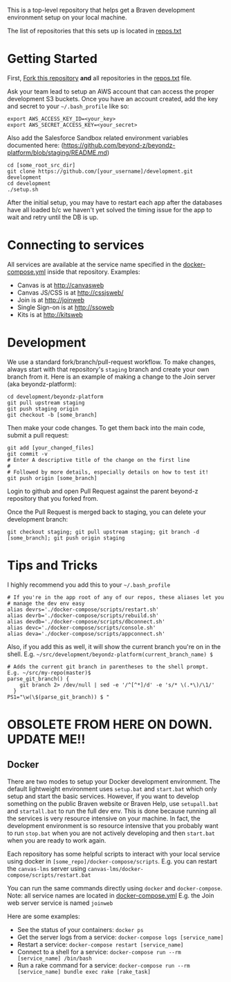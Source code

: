 This is a top-level repository that helps get a Braven development
environment setup on your local machine.

The list of repositories that this sets up is located in [repos.txt](repos.txt)

# Getting Started
First, [Fork this repository](https://github.com/beyond-z/development#fork-destination-box) **and** all repositories in the [repos.txt](repos.txt) file.

Ask your team lead to setup an AWS account that can access the proper development S3 buckets.  Once you have an account created, add the key and secret to your `~/.bash_profile` like so:
```
export AWS_ACCESS_KEY_ID=<your_key>
export AWS_SECRET_ACCESS_KEY=<your_secret>
``` 

Also add the Salesforce Sandbox related environment variables documented here: (https://github.com/beyond-z/beyondz-platform/blob/staging/README.md)

 ```Shell 
cd [some_root_src_dir]
git clone https://github.com/[your_username]/development.git development
cd development
./setup.sh
```

After the initial setup, you may have to restart each app after the databases have all loaded b/c we haven't yet solved the timing issue for the app to wait and retry until the DB is up.

# Connecting to services
All services are available at the service name specified in the 
[docker-compose.yml](docker-compose.yml) inside that repository.  Examples:
* Canvas is at [http://canvasweb](http://canvasweb)
* Canvas JS/CSS is at [http://cssjsweb/](http://cssjsweb/bz_custom.css)
* Join is at [http://joinweb](http://joinweb)
* Single Sign-on is at [http://ssoweb](http://ssoweb)
* Kits is at [http://kitsweb](http://kitsweb)

# Development
We use a standard fork/branch/pull-request workflow. To make changes,
always start with that repository's ```staging``` branch and create your
own branch from it.  Here is an example of making a change to the Join
server (aka beyondz-platform):
```Shell
cd development/beyondz-platform
git pull upstream staging
git push staging origin
git checkout -b [some_branch]
```

Then make your code changes.  To get them back into the main code,
submit a pull request:

```Shell
git add [your_changed_files]
git commit -v
# Enter A descriptive title of the change on the first line
#
# Followed by more details, especially details on how to test it!
git push origin [some_branch]
```

Login to github and open Pull Request against the parent beyond-z
repository that you forked from.

Once the Pull Request is merged back to staging, you can delete your
development branch:
```Shell
git checkout staging; git pull upstream staging; git branch -d
[some_branch]; git push origin staging
```

# Tips and Tricks
I highly recommend you add this to your `~/.bash_profile`
```
# If you're in the app root of any of our repos, these aliases let you 
# manage the dev env easy
alias devrs='./docker-compose/scripts/restart.sh'
alias devrb='./docker-compose/scripts/rebuild.sh'
alias devdb='./docker-compose/scripts/dbconnect.sh'
alias devc='./docker-compose/scripts/console.sh'
alias deva='./docker-compose/scripts/appconnect.sh'
```

Also, if you add this as well, it will show the current branch you're on in the shell. E.g.
`~/src/development/beyondz-platform(current_branch_name) $`
```
# Adds the current git branch in parentheses to the shell prompt.  E.g. ~/src/my-repo(master)$
parse_git_branch() {
    git branch 2> /dev/null | sed -e '/^[^*]/d' -e 's/* \(.*\)/\1/'
  }
PS1="\w(\$(parse_git_branch)) $ "
```

# OBSOLETE FROM HERE ON DOWN. UPDATE ME!!

## Docker
There are two modes to setup your Docker development environment.  The default lightweight environment uses ```setup.bat``` and ```start.bat``` which only setup and start the basic services.  However, if you want to develop something on the public Braven website or Braven Help, use ```setupall.bat``` and ```startall.bat``` to run the full dev env.  This is done because running all the services is very resource intensive on your machine.  In fact, the development environment is so resource intensive that you probably want to run ```stop.bat``` when you are not actively developing and then ```start.bat``` when you are ready to work again.

Each repository has some helpful scripts to interact with your local
service using docker in ```[some_repo]/docker-compose/scripts```.  E.g.
you can restart the ```canvas-lms``` server using ```canvas-lms/docker-compose/scripts/restart.bat```

You can run the same commands directly using ```docker``` and ```docker-compose```.
Note: all service names are located in [docker-compose.yml](docker-compose.yml) E.g. the Join web server service is named ```joinweb```

Here are some examples:
* See the status of your containers: ```docker ps```
* Get the server logs from a service: ```docker-compose logs
  [service_name]```
* Restart a service: ```docker-compose restart [service_name]```
* Connect to a shell for a service: ```docker-compose run --rm
  [service_name] /bin/bash```
* Run a rake command for a service: ```docker-compose run --rm
  [service_name] bundle exec rake [rake_task]```
